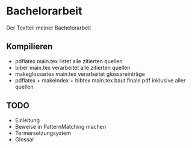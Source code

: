 # Bachelorarbeit

Der Textteil meiner Bachelorarbeit

## Kompilieren
- pdflatex main.tex listet alle zitierten quellen
- biber main.tex verarbeitet alle zitierten quellen
- makeglossaries main.tex verarbeitet glossareinträge
- pdflatex + makeindex + bibtex main.tex baut finale pdf inklusive aller quellen

## TODO
- Einleitung
- Beweise in PatternMatching machen
- Termersetzungsystem
- Glossar
